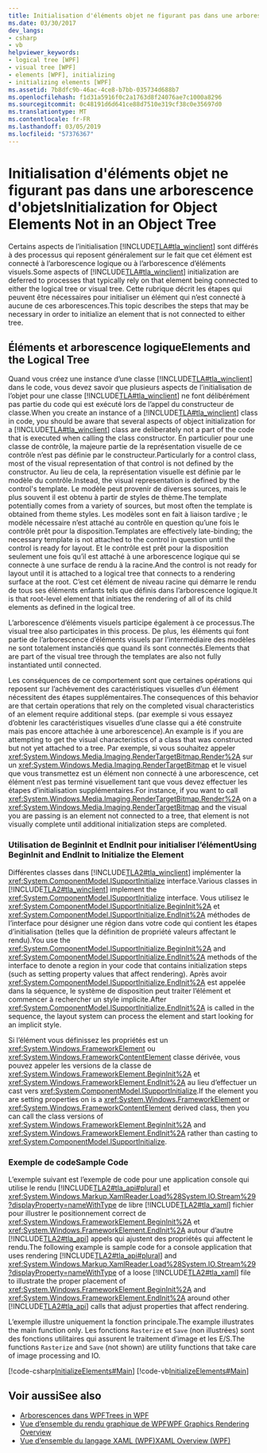 ```yaml
---
title: Initialisation d'éléments objet ne figurant pas dans une arborescence d'objets
ms.date: 03/30/2017
dev_langs:
- csharp
- vb
helpviewer_keywords:
- logical tree [WPF]
- visual tree [WPF]
- elements [WPF], initializing
- initializing elements [WPF]
ms.assetid: 7b8dfc9b-46ac-4ce8-b7bb-035734d688b7
ms.openlocfilehash: f1d31a5916f0c2a1763d8f24076ae7c1000a8296
ms.sourcegitcommit: 0c48191d6d641ce88d7510e319cf38c0e35697d0
ms.translationtype: MT
ms.contentlocale: fr-FR
ms.lasthandoff: 03/05/2019
ms.locfileid: "57376367"
---
```

# <a name="initialization-for-object-elements-not-in-an-object-tree"></a><span data-ttu-id="9ab30-102">Initialisation d'éléments objet ne figurant pas dans une arborescence d'objets</span><span class="sxs-lookup"><span data-stu-id="9ab30-102">Initialization for Object Elements Not in an Object Tree</span></span>
<span data-ttu-id="9ab30-103">Certains aspects de l’initialisation [!INCLUDE[TLA#tla_winclient](../../../../includes/tlasharptla-winclient-md.md)] sont différés à des processus qui reposent généralement sur le fait que cet élément est connecté à l’arborescence logique ou à l’arborescence d’éléments visuels.</span><span class="sxs-lookup"><span data-stu-id="9ab30-103">Some aspects of [!INCLUDE[TLA#tla_winclient](../../../../includes/tlasharptla-winclient-md.md)] initialization are deferred to processes that typically rely on that element being connected to either the logical tree or visual tree.</span></span> <span data-ttu-id="9ab30-104">Cette rubrique décrit les étapes qui peuvent être nécessaires pour initialiser un élément qui n’est connecté à aucune de ces arborescences.</span><span class="sxs-lookup"><span data-stu-id="9ab30-104">This topic describes the steps that may be necessary in order to initialize an element that is not connected to either tree.</span></span>  
  
 
  
## <a name="elements-and-the-logical-tree"></a><span data-ttu-id="9ab30-105">Éléments et arborescence logique</span><span class="sxs-lookup"><span data-stu-id="9ab30-105">Elements and the Logical Tree</span></span>  
 <span data-ttu-id="9ab30-106">Quand vous créez une instance d’une classe [!INCLUDE[TLA#tla_winclient](../../../../includes/tlasharptla-winclient-md.md)] dans le code, vous devez savoir que plusieurs aspects de l’initialisation de l’objet pour une classe [!INCLUDE[TLA#tla_winclient](../../../../includes/tlasharptla-winclient-md.md)] ne font délibérément pas partie du code qui est exécuté lors de l’appel du constructeur de classe.</span><span class="sxs-lookup"><span data-stu-id="9ab30-106">When you create an instance of a [!INCLUDE[TLA#tla_winclient](../../../../includes/tlasharptla-winclient-md.md)] class in code, you should be aware that several aspects of object initialization for a [!INCLUDE[TLA#tla_winclient](../../../../includes/tlasharptla-winclient-md.md)] class are deliberately not a part of the code that is executed when calling the class constructor.</span></span> <span data-ttu-id="9ab30-107">En particulier pour une classe de contrôle, la majeure partie de la représentation visuelle de ce contrôle n’est pas définie par le constructeur.</span><span class="sxs-lookup"><span data-stu-id="9ab30-107">Particularly for a control class, most of the visual representation of that control is not defined by the constructor.</span></span> <span data-ttu-id="9ab30-108">Au lieu de cela, la représentation visuelle est définie par le modèle du contrôle.</span><span class="sxs-lookup"><span data-stu-id="9ab30-108">Instead, the visual representation is defined by the control's template.</span></span> <span data-ttu-id="9ab30-109">Le modèle peut provenir de diverses sources, mais le plus souvent il est obtenu à partir de styles de thème.</span><span class="sxs-lookup"><span data-stu-id="9ab30-109">The template potentially comes from a variety of sources, but most often the template is obtained from theme styles.</span></span> <span data-ttu-id="9ab30-110">Les modèles sont en fait à liaison tardive ; le modèle nécessaire n’est attaché au contrôle en question qu’une fois le contrôle prêt pour la disposition.</span><span class="sxs-lookup"><span data-stu-id="9ab30-110">Templates are effectively late-binding; the necessary template is not attached to the control in question until the control is ready for layout.</span></span> <span data-ttu-id="9ab30-111">Et le contrôle est prêt pour la disposition seulement une fois qu’il est attaché à une arborescence logique qui se connecte à une surface de rendu à la racine.</span><span class="sxs-lookup"><span data-stu-id="9ab30-111">And the control is not ready for layout until it is attached to a logical tree that connects to a rendering surface at the root.</span></span> <span data-ttu-id="9ab30-112">C’est cet élément de niveau racine qui démarre le rendu de tous ses éléments enfants tels que définis dans l’arborescence logique.</span><span class="sxs-lookup"><span data-stu-id="9ab30-112">It is that root-level element that initiates the rendering of all of its child elements as defined in the logical tree.</span></span>  
  
 <span data-ttu-id="9ab30-113">L’arborescence d’éléments visuels participe également à ce processus.</span><span class="sxs-lookup"><span data-stu-id="9ab30-113">The visual tree also participates in this process.</span></span> <span data-ttu-id="9ab30-114">De plus, les éléments qui font partie de l’arborescence d’éléments visuels par l’intermédiaire des modèles ne sont totalement instanciés que quand ils sont connectés.</span><span class="sxs-lookup"><span data-stu-id="9ab30-114">Elements that are part of the visual tree through the templates are also not fully instantiated until connected.</span></span>  
  
 <span data-ttu-id="9ab30-115">Les conséquences de ce comportement sont que certaines opérations qui reposent sur l’achèvement des caractéristiques visuelles d’un élément nécessitent des étapes supplémentaires.</span><span class="sxs-lookup"><span data-stu-id="9ab30-115">The consequences of this behavior are that certain operations that rely on the completed visual characteristics of an element require additional steps.</span></span> <span data-ttu-id="9ab30-116">(par exemple si vous essayez d’obtenir les caractéristiques visuelles d’une classe qui a été construite mais pas encore attachée à une arborescence).</span><span class="sxs-lookup"><span data-stu-id="9ab30-116">An example is if you are attempting to get the visual characteristics of a class that was constructed but not yet attached to a tree.</span></span> <span data-ttu-id="9ab30-117">Par exemple, si vous souhaitez appeler <xref:System.Windows.Media.Imaging.RenderTargetBitmap.Render%2A> sur un <xref:System.Windows.Media.Imaging.RenderTargetBitmap> et le visuel que vous transmettez est un élément non connecté à une arborescence, cet élément n’est pas terminé visuellement tant que vous devez effectuer les étapes d’initialisation supplémentaires.</span><span class="sxs-lookup"><span data-stu-id="9ab30-117">For instance, if you want to call <xref:System.Windows.Media.Imaging.RenderTargetBitmap.Render%2A> on a <xref:System.Windows.Media.Imaging.RenderTargetBitmap> and the visual you are passing is an element not connected to a tree, that element is not visually complete until additional initialization steps are completed.</span></span>  
  
### <a name="using-begininit-and-endinit-to-initialize-the-element"></a><span data-ttu-id="9ab30-118">Utilisation de BeginInit et EndInit pour initialiser l’élément</span><span class="sxs-lookup"><span data-stu-id="9ab30-118">Using BeginInit and EndInit to Initialize the Element</span></span>  
 <span data-ttu-id="9ab30-119">Différentes classes dans [!INCLUDE[TLA2#tla_winclient](../../../../includes/tla2sharptla-winclient-md.md)] implémenter la <xref:System.ComponentModel.ISupportInitialize> interface.</span><span class="sxs-lookup"><span data-stu-id="9ab30-119">Various classes in [!INCLUDE[TLA2#tla_winclient](../../../../includes/tla2sharptla-winclient-md.md)] implement the <xref:System.ComponentModel.ISupportInitialize> interface.</span></span> <span data-ttu-id="9ab30-120">Vous utilisez le <xref:System.ComponentModel.ISupportInitialize.BeginInit%2A> et <xref:System.ComponentModel.ISupportInitialize.EndInit%2A> méthodes de l’interface pour désigner une région dans votre code qui contient les étapes d’initialisation (telles que la définition de propriété valeurs affectant le rendu).</span><span class="sxs-lookup"><span data-stu-id="9ab30-120">You use the <xref:System.ComponentModel.ISupportInitialize.BeginInit%2A> and <xref:System.ComponentModel.ISupportInitialize.EndInit%2A> methods of the interface to denote a region in your code that contains initialization steps (such as setting property values that affect rendering).</span></span> <span data-ttu-id="9ab30-121">Après avoir <xref:System.ComponentModel.ISupportInitialize.EndInit%2A> est appelée dans la séquence, le système de disposition peut traiter l’élément et commencer à rechercher un style implicite.</span><span class="sxs-lookup"><span data-stu-id="9ab30-121">After <xref:System.ComponentModel.ISupportInitialize.EndInit%2A> is called in the sequence, the layout system can process the element and start looking for an implicit style.</span></span>  
  
 <span data-ttu-id="9ab30-122">Si l’élément vous définissez les propriétés est un <xref:System.Windows.FrameworkElement> ou <xref:System.Windows.FrameworkContentElement> classe dérivée, vous pouvez appeler les versions de la classe de <xref:System.Windows.FrameworkElement.BeginInit%2A> et <xref:System.Windows.FrameworkElement.EndInit%2A> au lieu d’effectuer un cast vers <xref:System.ComponentModel.ISupportInitialize>.</span><span class="sxs-lookup"><span data-stu-id="9ab30-122">If the element you are setting properties on is a <xref:System.Windows.FrameworkElement> or <xref:System.Windows.FrameworkContentElement> derived class, then you can call the class versions of <xref:System.Windows.FrameworkElement.BeginInit%2A> and <xref:System.Windows.FrameworkElement.EndInit%2A> rather than casting to <xref:System.ComponentModel.ISupportInitialize>.</span></span>  
  
### <a name="sample-code"></a><span data-ttu-id="9ab30-123">Exemple de code</span><span class="sxs-lookup"><span data-stu-id="9ab30-123">Sample Code</span></span>  
 <span data-ttu-id="9ab30-124">L’exemple suivant est l’exemple de code pour une application console qui utilise le rendu [!INCLUDE[TLA2#tla_api#plural](../../../../includes/tla2sharptla-apisharpplural-md.md)] et <xref:System.Windows.Markup.XamlReader.Load%28System.IO.Stream%29?displayProperty=nameWithType> de libre [!INCLUDE[TLA2#tla_xaml](../../../../includes/tla2sharptla-xaml-md.md)] fichier pour illustrer le positionnement correct de <xref:System.Windows.FrameworkElement.BeginInit%2A> et <xref:System.Windows.FrameworkElement.EndInit%2A> autour d’autre [!INCLUDE[TLA2#tla_api](../../../../includes/tla2sharptla-api-md.md)] appels qui ajustent des propriétés qui affectent le rendu.</span><span class="sxs-lookup"><span data-stu-id="9ab30-124">The following example is sample code for a console application that uses rendering [!INCLUDE[TLA2#tla_api#plural](../../../../includes/tla2sharptla-apisharpplural-md.md)] and <xref:System.Windows.Markup.XamlReader.Load%28System.IO.Stream%29?displayProperty=nameWithType> of a loose [!INCLUDE[TLA2#tla_xaml](../../../../includes/tla2sharptla-xaml-md.md)] file to illustrate the proper placement of <xref:System.Windows.FrameworkElement.BeginInit%2A> and <xref:System.Windows.FrameworkElement.EndInit%2A> around other [!INCLUDE[TLA2#tla_api](../../../../includes/tla2sharptla-api-md.md)] calls that adjust properties that affect rendering.</span></span>  
  
 <span data-ttu-id="9ab30-125">L’exemple illustre uniquement la fonction principale.</span><span class="sxs-lookup"><span data-stu-id="9ab30-125">The example illustrates the main function only.</span></span> <span data-ttu-id="9ab30-126">Les fonctions `Rasterize` et `Save` (non illustrées) sont des fonctions utilitaires qui assurent le traitement d’image et les E/S.</span><span class="sxs-lookup"><span data-stu-id="9ab30-126">The functions `Rasterize` and `Save` (not shown) are utility functions that take care of image processing and IO.</span></span>  
  
 [!code-csharp[InitializeElements#Main](~/samples/snippets/csharp/VS_Snippets_Wpf/InitializeElements/CSharp/initializeelements.cs#main)]
 [!code-vb[InitializeElements#Main](~/samples/snippets/visualbasic/VS_Snippets_Wpf/InitializeElements/VisualBasic/initializeelements.vb#main)]  
  
## <a name="see-also"></a><span data-ttu-id="9ab30-127">Voir aussi</span><span class="sxs-lookup"><span data-stu-id="9ab30-127">See also</span></span>
- [<span data-ttu-id="9ab30-128">Arborescences dans WPF</span><span class="sxs-lookup"><span data-stu-id="9ab30-128">Trees in WPF</span></span>](trees-in-wpf.md)
- [<span data-ttu-id="9ab30-129">Vue d’ensemble du rendu graphique de WPF</span><span class="sxs-lookup"><span data-stu-id="9ab30-129">WPF Graphics Rendering Overview</span></span>](../graphics-multimedia/wpf-graphics-rendering-overview.md)
- [<span data-ttu-id="9ab30-130">Vue d’ensemble du langage XAML (WPF)</span><span class="sxs-lookup"><span data-stu-id="9ab30-130">XAML Overview (WPF)</span></span>](xaml-overview-wpf.md)
